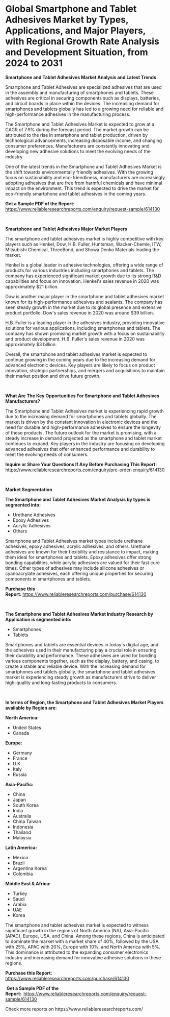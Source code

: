 <p><h1>Global Smartphone and Tablet Adhesives Market by Types, Applications, and Major Players, with Regional Growth Rate Analysis and Development Situation, from 2024 to 2031</h1></p><p><strong>Smartphone and Tablet Adhesives Market Analysis and Latest Trends</strong></p>
<p><p>Smartphone and Tablet Adhesives are specialized adhesives that are used in the assembly and manufacturing of smartphones and tablets. These adhesives are critical in securing components such as displays, batteries, and circuit boards in place within the devices. The increasing demand for smartphones and tablets globally has led to a growing need for reliable and high-performance adhesives in the manufacturing process.</p><p>The Smartphone and Tablet Adhesives Market is expected to grow at a CAGR of 7.9% during the forecast period. The market growth can be attributed to the rise in smartphone and tablet production, driven by technological advancements, increasing disposable income, and changing consumer preferences. Manufacturers are constantly innovating and developing new adhesive solutions to meet the evolving needs of the industry.</p><p>One of the latest trends in the Smartphone and Tablet Adhesives Market is the shift towards environmentally friendly adhesives. With the growing focus on sustainability and eco-friendliness, manufacturers are increasingly adopting adhesives that are free from harmful chemicals and have minimal impact on the environment. This trend is expected to drive the market for eco-friendly smartphone and tablet adhesives in the coming years.</p></p>
<p><strong>Get a Sample PDF of the Report:&nbsp;</strong> <a href="https://www.reliableresearchreports.com/enquiry/request-sample/614130">https://www.reliableresearchreports.com/enquiry/request-sample/614130</a></p>
<p>&nbsp;</p>
<p><strong>Smartphone and Tablet Adhesives Major Market Players</strong></p>
<p><p>The smartphone and tablet adhesives market is highly competitive with key players such as Henkel, Dow, H.B. Fuller, Huntsman, Wacker-Chemie, ITW, Mitsubishi Chemical, ThreeBond, and Showa Denko Materials leading the market. </p><p>Henkel is a global leader in adhesive technologies, offering a wide range of products for various industries including smartphones and tablets. The company has experienced significant market growth due to its strong R&D capabilities and focus on innovation. Henkel's sales revenue in 2020 was approximately $21 billion.</p><p>Dow is another major player in the smartphone and tablet adhesives market known for its high-performance adhesives and sealants. The company has seen steady growth in the market due to its global presence and extensive product portfolio. Dow's sales revenue in 2020 was around $39 billion.</p><p>H.B. Fuller is a leading player in the adhesives industry, providing innovative solutions for various applications, including smartphones and tablets. The company has shown promising market growth with a focus on sustainability and product development. H.B. Fuller's sales revenue in 2020 was approximately $3 billion.</p><p>Overall, the smartphone and tablet adhesives market is expected to continue growing in the coming years due to the increasing demand for advanced electronic devices. Key players are likely to focus on product innovation, strategic partnerships, and mergers and acquisitions to maintain their market position and drive future growth.</p></p>
<p>&nbsp;</p>
<p><strong>What Are The Key Opportunities For Smartphone and Tablet Adhesives Manufacturers?</strong></p>
<p><p>The Smartphone and Tablet Adhesives market is experiencing rapid growth due to the increasing demand for smartphones and tablets globally. The market is driven by the constant innovation in electronic devices and the need for durable and high-performance adhesives to ensure the longevity of these products. The future outlook for the market is promising, with a steady increase in demand projected as the smartphone and tablet market continues to expand. Key players in the industry are focusing on developing advanced adhesives that offer enhanced performance and durability to meet the evolving needs of consumers.</p></p>
<p><strong>Inquire or Share Your Questions If Any Before Purchasing This Report:</strong> <a href="https://www.reliableresearchreports.com/enquiry/pre-order-enquiry/614130">https://www.reliableresearchreports.com/enquiry/pre-order-enquiry/614130</a></p>
<p>&nbsp;</p>
<p><strong>Market Segmentation</strong></p>
<p><strong>The Smartphone and Tablet Adhesives Market Analysis by types is segmented into:</strong></p>
<p><ul><li>Urethane Adhesives</li><li>Epoxy Adhesives</li><li>Acrylic Adhesives</li><li>Others</li></ul></p>
<p><p>Smartphone and Tablet Adhesives market types include urethane adhesives, epoxy adhesives, acrylic adhesives, and others. Urethane adhesives are known for their flexibility and resistance to impact, making them ideal for smartphones and tablets. Epoxy adhesives offer strong bonding capabilities, while acrylic adhesives are valued for their fast cure times. Other types of adhesives may include silicone adhesives or cyanoacrylate adhesives, each offering unique properties for securing components in smartphones and tablets.</p></p>
<p><strong>Purchase this Report:&nbsp;</strong><a href="https://www.reliableresearchreports.com/purchase/614130">https://www.reliableresearchreports.com/purchase/614130</a></p>
<p>&nbsp;</p>
<p><strong>The Smartphone and Tablet Adhesives Market Industry Research by Application is segmented into:</strong></p>
<p><ul><li>Smartphones</li><li>Tablets</li></ul></p>
<p><p>Smartphones and tablets are essential devices in today's digital age, and the adhesives used in their manufacturing play a crucial role in ensuring their durability and performance. These adhesives are used for bonding various components together, such as the display, battery, and casing, to create a stable and reliable device. With the increasing demand for smartphones and tablets globally, the smartphone and tablet adhesives market is experiencing steady growth as manufacturers strive to deliver high-quality and long-lasting products to consumers.</p></p>
<p>&nbsp;</p>
<p><strong>In terms of Region, the Smartphone and Tablet Adhesives Market Players available by Region are:</strong></p>
<p>
    <p> <strong> North America: </strong>
        <ul>
            <li>United States</li>
            <li>Canada</li>
        </ul>
        </p> 
    <p> <strong> Europe: </strong>
        <ul>
            <li>Germany</li>
            <li>France</li>
            <li>U.K.</li>
            <li>Italy</li>
            <li>Russia</li>
        </ul>
        </p> 
    <p> <strong> Asia-Pacific: </strong>
        <ul>
            <li>China</li>
            <li>Japan</li>
            <li>South Korea</li>
            <li>India</li>
            <li>Australia</li>
            <li>China Taiwan</li>
            <li>Indonesia</li>
            <li>Thailand</li>
            <li>Malaysia</li>
        </ul>
        </p> 
    <p> <strong> Latin America: </strong>
        <ul>
            <li>Mexico</li>
            <li>Brazil</li>
            <li>Argentina Korea</li>
            <li>Colombia</li>
        </ul>
        </p> 
    <p> <strong> Middle East & Africa: </strong>
        <ul>
            <li>Turkey</li>
            <li>Saudi</li>
            <li>Arabia</li>
            <li>UAE</li>
            <li>Korea</li>
        </ul>
    </p>
    </p>
<p><p>The smartphone and tablet adhesives market is expected to witness significant growth in the regions of North America (NA), Asia-Pacific (APAC), Europe, USA, and China. Among these regions, China is anticipated to dominate the market with a market share of 40%, followed by the USA with 25%, APAC with 20%, Europe with 10%, and North America with 5%. This dominance is attributed to the expanding consumer electronics industry and increasing demand for innovative adhesive solutions in these regions.</p></p>
<p><strong>Purchase this Report: </strong><a href="https://www.reliableresearchreports.com/purchase/614130">https://www.reliableresearchreports.com/purchase/614130</a></p>
<p>&nbsp;<strong>Get a Sample PDF of the Report:&nbsp;&nbsp;</strong><a href="https://www.reliableresearchreports.com/enquiry/request-sample/614130">https://www.reliableresearchreports.com/enquiry/request-sample/614130</a></p>
<p><strong></strong></p>
<p>Check more reports on https://www.reliableresearchreports.com/</p>